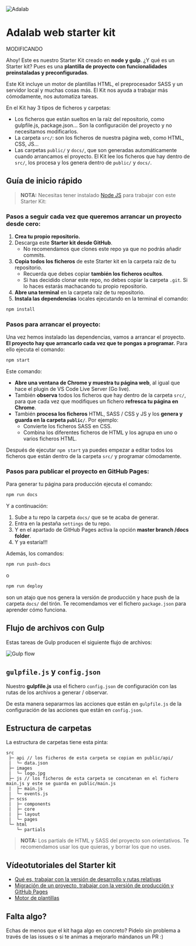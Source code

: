 ![Adalab](https://beta.adalab.es/resources/images/adalab-logo-155x61-bg-white.png)

# Adalab web starter kit

MODIFICANDO

Ahoy! Este es nuestro Starter Kit creado en **node y gulp**. ¿Y qué es un Starter kit? Pues es una **plantilla de proyecto con funcionalidades preinstaladas y preconfiguradas**.

Este Kit incluye un motor de plantillas HTML, el preprocesador SASS y un servidor local y muchas cosas más. El Kit nos ayuda a trabajar más cómodamente, nos automatiza tareas.

En el Kit hay 3 tipos de ficheros y carpetas:

- Los ficheros que están sueltos en la raíz del repositorio, como gulpfile.js, package.json... Son la configuración del proyecto y no necesitamos modificarlos.
- La carpeta `src/`: son los ficheros de nuestra página web, como HTML, CSS, JS...
- Las carpetas `public/` y `docs/`, que son generadas automáticamente cuando arrancamos el proyecto. El Kit lee los ficheros que hay dentro de `src/`, los procesa y los genera dentro de `public/` y `docs/`.

## Guía de inicio rápido

> **NOTA:** Necesitas tener instalado [Node JS](https://nodejs.org/) para trabajar con este Starter Kit:

### Pasos a seguir cada vez que queremos arrancar un proyecto desde cero:

1. **Crea tu propio repositorio.**
1. Descarga este **Starter kit desde GitHub**.
   - No recomendamos que clones este repo ya que no podrás añadir commits.
1. **Copia todos los ficheros** de este Starter kit en la carpeta raíz de tu repositorio.
   - Recuerda que debes copiar **también los ficheros ocultos**.
   - Si has decidido clonar este repo, no debes copiar la carpeta `.git`. Si lo haces estarás machacando tu propio repositorio.
1. **Abre una terminal** en la carpeta raíz de tu repositorio.
1. **Instala las dependencias** locales ejecutando en la terminal el comando:

```bash
npm install
```

### Pasos para arrancar el proyecto:

Una vez hemos instalado las dependencias, vamos a arrancar el proyecto. **El proyecto hay que arrancarlo cada vez que te pongas a programar.** Para ello ejecuta el comando:

```bash
npm start
```

Este comando:

- **Abre una ventana de Chrome y muestra tu página web**, al igual que hace el plugin de VS Code Live Server (Go live).
- También **observa** todos los ficheros que hay dentro de la carpeta `src/`, para que cada vez que modifiques un fichero **refresca tu página en Chrome**.
- También **procesa los ficheros** HTML, SASS / CSS y JS y los **genera y guarda en la carpeta `public/`**. Por ejemplo:
  - Convierte los ficheros SASS en CSS.
  - Combina los diferentes ficheros de HTML y los agrupa en uno o varios ficheros HTML.

Después de ejecutar `npm start` ya puedes empezar a editar todos los ficheros que están dentro de la carpeta `src/` y programar cómodamente.

### Pasos para publicar el proyecto en GitHub Pages:

Para generar tu página para producción ejecuta el comando:

```bash
npm run docs
```

Y a continuación:

1. Sube a tu repo la carpeta `docs/` que se te acaba de generar.
1. Entra en la pestaña `settings` de tu repo.
1. Y en el apartado de GitHub Pages activa la opción **master branch /docs folder**.
1. Y ya estaría!!!

Además, los comandos:

```bash
npm run push-docs
```

o

```bash
npm run deploy
```

son un atajo que nos genera la versión de producción y hace push de la carpeta `docs/` del tirón. Te recomendamos ver el fichero `package.json` para aprender cómo funciona.

## Flujo de archivos con Gulp

Estas tareas de Gulp producen el siguiente flujo de archivos:

![Gulp flow](./gulp-flow.png)

## `gulpfile.js` y `config.json`

Nuestro **gulpfile.js** usa el fichero `config.json` de configuración con las rutas de los archivos a generar / observar.

De esta manera separarmos las acciones que están en `gulpfile.js` de la configuración de las acciones que están en `config.json`.

## Estructura de carpetas

La estructura de carpetas tiene esta pinta:

```
src
 ├─ api // los ficheros de esta carpeta se copian en public/api/
 |  └─ data.json
 ├─ images
 |  └─ logo.jpg
 ├─ js // los ficheros de esta carpeta se concatenan en el fichero main.js y este se guarda en public/main.js
 |  ├─ main.js
 |  └─ events.js
 ├─ scss
 |  ├─ components
 |  ├─ core
 |  ├─ layout
 |  └─ pages
 └─ html
    └─ partials
```

> **NOTA:** Los partials de HTML y SASS del proyecto son orientativos. Te recomendamos usar los que quieras, y borrar los que no uses.

## Vídeotutoriales del Starter kit

- [Qué es, trabajar con la versión de desarrollo y rutas relativas](https://www.youtube.com/watch?v=XwvhXvBijos)
- [Migración de un proyecto, trabajar con la versión de producción y GitHub Pages](https://www.youtube.com/watch?v=qqGClcgt9Uc)
- [Motor de plantillas](https://www.youtube.com/watch?v=4GwXOJ045Zg)

## Falta algo?

Echas de menos que el kit haga algo en concreto? Pidelo sin problema a través de las issues o si te animas a mejorarlo mándanos un PR :)
